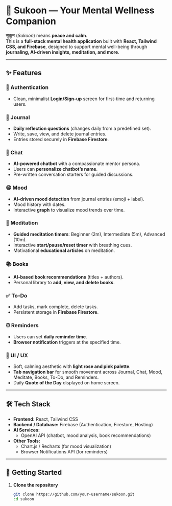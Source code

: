 # 🌸 Sukoon — Your Mental Wellness Companion  

सुकून (*Sukoon*) means **peace and calm**.  
This is a **full-stack mental health application** built with **React, Tailwind CSS, and Firebase**, designed to support mental well-being through **journaling, AI-driven insights, meditation, and more**.  

---

## ✨ Features  

### 🔐 Authentication  
- Clean, minimalist **Login/Sign-up** screen for first-time and returning users.  

### 📖 Journal  
- **Daily reflection questions** (changes daily from a predefined set).  
- Write, save, view, and delete journal entries.  
- Entries stored securely in **Firebase Firestore**.  

### 💬 Chat  
- **AI-powered chatbot** with a compassionate mentor persona.  
- Users can **personalize chatbot’s name**.  
- Pre-written conversation starters for guided discussions.  

### 😁 Mood  
- **AI-driven mood detection** from journal entries (emoji + label).  
- Mood history with dates.  
- Interactive **graph** to visualize mood trends over time.  

### 🧘 Meditation  
- **Guided meditation timers**: Beginner (2m), Intermediate (5m), Advanced (10m).  
- Interactive **start/pause/reset timer** with breathing cues.  
- Motivational **educational articles** on meditation.  

### 📚 Books  
- **AI-based book recommendations** (titles + authors).  
- Personal library to **add, view, and delete books**.  

### ✅ To-Do  
- Add tasks, mark complete, delete tasks.  
- Persistent storage in **Firebase Firestore**.  

### ⏰ Reminders  
- Users can set **daily reminder time**.  
- **Browser notification** triggers at the specified time.  

### 🪷 UI / UX  
- Soft, calming aesthetic with **light rose and pink palette**.  
- **Tab navigation bar** for smooth movement across Journal, Chat, Mood, Meditate, Books, To-Do, and Reminders.  
- Daily **Quote of the Day** displayed on home screen.  

---

## 🛠️ Tech Stack  

- **Frontend:** React, Tailwind CSS  
- **Backend / Database:** Firebase (Authentication, Firestore, Hosting)  
- **AI Services:**  
  - OpenAI API (chatbot, mood analysis, book recommendations)  
- **Other Tools:**  
  - Chart.js / Recharts (for mood visualization)  
  - Browser Notifications API (for reminders)  

---

## 🚀 Getting Started  

1. **Clone the repository**  
   ```bash
   git clone https://github.com/your-username/sukoon.git
   cd sukoon
